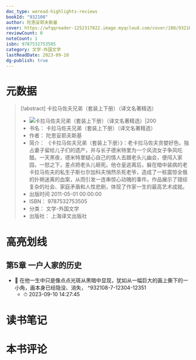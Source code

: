 ```yaml
---
doc_type: weread-highlights-reviews
bookId: "932108"
author: 陀思妥耶夫斯基
cover: https://wfqqreader-1252317822.image.myqcloud.com/cover/108/932108/t7_932108.jpg
reviewCount: 0
noteCount: 1
isbn: 9787532753505
category: 文学-外国文学
lastReadDate: 2023-09-10
dg-publish: true
---
```

# 元数据
> [!abstract] 卡拉马佐夫兄弟（套装上下册）（译文名著精选）
> - ![ 卡拉马佐夫兄弟（套装上下册）（译文名著精选）|200](https://wfqqreader-1252317822.image.myqcloud.com/cover/108/932108/t7_932108.jpg)
> - 书名： 卡拉马佐夫兄弟（套装上下册）（译文名著精选）
> - 作者： 陀思妥耶夫斯基
> - 简介： 《卡拉马佐夫兄弟（套装上下册）》：老卡拉马佐夫贪婪好色，独占妻子留给儿子们的遗产，并与长子德米特里为一个风流女子争风吃醋。一天黑夜，德米特里疑心自己的情人去跟老头儿幽会，便闯入家园，一怒之下，差点把老头儿砸死。他仓皇逃离后，躲在暗中装病的老卡拉马佐夫的私生子斯乜尔加科夫悄然杀死老爷，造成了一桩震惊全俄的扑朔迷离的血案，从而引发一连串惊心动魄的事件。作品展示了错综复杂的社会、家庭矛盾和人性悲剧，体现了作家一生的最高艺术成就。
> - 出版时间 2011-05-01 00:00:00
> - ISBN： 9787532753505
> - 分类： 文学-外国文学
> - 出版社： 上海译文出版社

# 高亮划线

## 第5章 一户人家的历史


- 📌 在他一生中只是像点点光斑从黑暗中显现，犹如从一幅巨大的画上撕下的一小角，画本身已经隐没、消失， ^932108-7-12304-12351
    - ⏱ 2023-09-10 14:27:45 
# 读书笔记

# 本书评论
